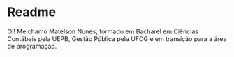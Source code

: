 # Readme
Oi! Me chamo Matelson Nunes, formado em Bacharel em Ciências Contábeis pela UEPB, Gestão Pública pela UFCG e em transição para a área de programação.
